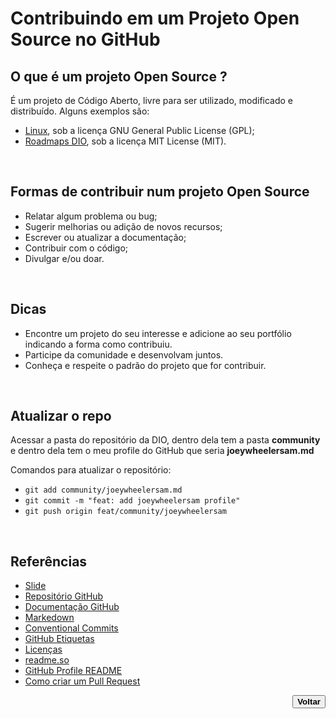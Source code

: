 # Contribuindo em um Projeto Open Source no GitHub

## O que é um projeto Open Source ? <!--About an Open Source project / Sobre um projeto Open Source-->
<p>É um projeto de Código Aberto, livre para ser utilizado, modificado e distribuído. Alguns exemplos são:</p>

- [Linux](https://github.com/torvalds/linux), sob a licença GNU General Public License (GPL);
- [Roadmaps DIO](https://github.com/digitalinnovationone/roadmaps), sob a licença MIT License (MIT).
<br>

## Formas de contribuir num projeto Open Source <!--About ways to contribute to an Open Source project / Sobre formas de contribuir num projeto Open Source-->
- Relatar algum problema ou bug;
- Sugerir melhorias ou adição de novos recursos;
- Escrever ou atualizar a documentação;
- Contribuir com o código;
- Divulgar e/ou doar.
<br>

## Dicas <!--About tips / Sobre dicas-->
- Encontre um projeto do seu interesse e adicione ao seu portfólio indicando a forma como contribuiu.
- Participe da comunidade e desenvolvam juntos.
- Conheça e respeite o padrão do projeto que for contribuir.
<br>

## Atualizar o repo
<p>Acessar a pasta do repositório da DIO, dentro dela tem a pasta <strong>community</strong> e dentro dela tem o meu profile do GitHub que seria <strong>joeywheelersam.md</strong></p>

<p>Comandos para atualizar o repositório:</p>

- `` git add community/joeywheelersam.md ``
- ``git commit -m "feat: add joeywheelersam profile"``
- ``git push origin feat/community/joeywheelersam``
<br>

## Referências <!--About references / Sobre referências-->
- [Slide](../docs/04.%20Contribuindo%20em%20um Projeto%20Open%20Source no%20GitHub.pptx)
- [Repositório GitHub](https://github.com/digitalinnovationone/dio-lab-open-source)
- [Documentação GitHub](https://docs.github.com/)
- [Markedown](https://docs.github.com/pt/get-started/writing-on-github)
- [Conventional Commits](https://github.com/conventional-commits/conventionalcommits.org)
- [GitHub Etiquetas](https://docs.github.com/pt/issues/using-labels-and-milestones-to-track-work/managing-labels)
- [Licenças](https://docs.github.com/pt/repositories/managing-your-repositorys-settings-and-features/customizing-your-repository/licensing-a-repository)
- [readme.so](https://readme.so/pt)
- [GitHub Profile README](https://docs.github.com/pt/account-and-profile/setting-up-and-managing-your-github-profile/customizing-your-profile/managing-your-profile-readme)
- [Como criar um Pull Request](https://docs.github.com/pt/pull-requests/collaborating-with-pull-requests/proposing-changes-to-your-work-with-pull-requests/creating-a-pull-request)
<div align="right"> <!--About back button / Sobre botão voltar-->
    <a href="../README.md">
        <button><strong>Voltar</strong></button>
    </a>
</div>